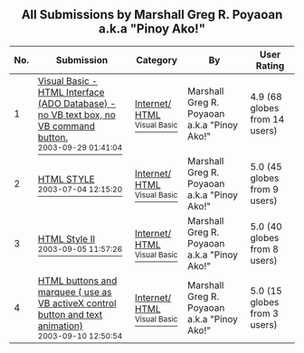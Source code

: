 ﻿<div align="center">

## All Submissions by Marshall Greg R\. Poyaoan a\.k\.a "Pinoy Ako\!"

</div>

No.  | Submission | Category | By   | User Rating
---- | ---------- | -------- | ---- | -----------
1 | [Visual Basic \- HTML Interface \(ADO Database\)  \- no VB text box, no VB command button\.<br /><sup>2003-09-29 01:41:04</sup>](https://github.com/Planet-Source-Code/marshall-greg-r-poyaoan-a-k-a-pinoy-ako-visual-basic-html-interface-ado-database-no-vb-tex__1-48950) | [Internet/ HTML<br /><sup>Visual Basic</sup>](../ByCategory/internet-html__1-34.md) | Marshall Greg R\. Poyaoan a\.k\.a "Pinoy Ako\!" | 4.9 (68 globes from 14 users)
2 | [HTML STYLE<br /><sup>2003-07-04 12:15:20</sup>](https://github.com/Planet-Source-Code/marshall-greg-r-poyaoan-a-k-a-pinoy-ako-html-style__1-47683) | [Internet/ HTML<br /><sup>Visual Basic</sup>](../ByCategory/internet-html__1-34.md) | Marshall Greg R\. Poyaoan a\.k\.a "Pinoy Ako\!" | 5.0 (45 globes from 9 users)
3 | [HTML Style II<br /><sup>2003-09-05 11:57:26</sup>](https://github.com/Planet-Source-Code/marshall-greg-r-poyaoan-a-k-a-pinoy-ako-html-style-ii__1-48164) | [Internet/ HTML<br /><sup>Visual Basic</sup>](../ByCategory/internet-html__1-34.md) | Marshall Greg R\. Poyaoan a\.k\.a "Pinoy Ako\!" | 5.0 (40 globes from 8 users)
4 | [HTML buttons and marquee \( use as VB activeX control button and text animation\)<br /><sup>2003-09-10 12:50:54</sup>](https://github.com/Planet-Source-Code/marshall-greg-r-poyaoan-a-k-a-pinoy-ako-html-buttons-and-marquee-use-as-vb-activex-control__1-48394) | [Internet/ HTML<br /><sup>Visual Basic</sup>](../ByCategory/internet-html__1-34.md) | Marshall Greg R\. Poyaoan a\.k\.a "Pinoy Ako\!" | 5.0 (15 globes from 3 users)
